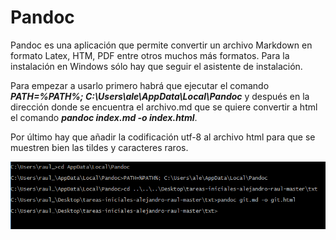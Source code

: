 # Pandoc

Pandoc es una aplicación que permite convertir un archivo Markdown en formato Latex, HTM, PDF entre otros muchos más formatos. Para la instalación en Windows sólo hay que seguir el asistente de instalación.

Para empezar a usarlo primero habrá que ejecutar el comando **_PATH=%PATH%; C:\Users\ale\AppData\Local\Pandoc_** y después en la dirección donde se encuentra el archivo.md que se quiere convertir a html el comando **_pandoc index.md -o index.html_**.

Por último hay que añadir la codificación utf-8 al archivo html para que se muestren bien las tildes y caracteres raros.

![gitbook editor](images/pandoc.PNG)
